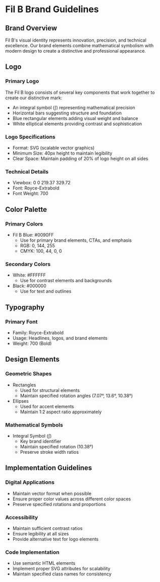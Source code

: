# Fil B Brand Guidelines

## Brand Overview

Fil B's visual identity represents innovation, precision, and technical excellence. Our brand elements combine mathematical symbolism with modern design to create a distinctive and professional appearance.

## Logo

### Primary Logo

The Fil B logo consists of several key components that work together to create our distinctive mark:

- An integral symbol (∫) representing mathematical precision
- Horizontal bars suggesting structure and foundation
- Blue rectangular elements adding visual weight and balance
- White elliptical elements providing contrast and sophistication

### Logo Specifications

- Format: SVG (scalable vector graphics)
- Minimum Size: 40px height to maintain legibility
- Clear Space: Maintain padding of 20% of logo height on all sides

### Technical Details

- Viewbox: 0 0 219.37 329.72
- Font: Royce-Extrabold
- Font Weight: 700

## Color Palette

### Primary Colors

- Fil B Blue: #0090FF
  - Use for primary brand elements, CTAs, and emphasis
  - RGB: 0, 144, 255
  - CMYK: 100, 44, 0, 0

### Secondary Colors

- White: #FFFFFF
  - Use for contrast elements and backgrounds
- Black: #000000
  - Use for text and outlines

## Typography

### Primary Font

- Family: Royce-Extrabold
- Usage: Headlines, logos, and brand elements
- Weight: 700 (Bold)

## Design Elements

### Geometric Shapes

- Rectangles
  - Used for structural elements
  - Maintain specified rotation angles (7.07°, 13.6°, 10.38°)
- Ellipses
  - Used for accent elements
  - Maintain 1:2 aspect ratio approximately

### Mathematical Symbols

- Integral Symbol (∫)
  - Key brand identifier
  - Maintain specified rotation (10.38°)
  - Preserve stroke width ratios

## Implementation Guidelines

### Digital Applications

- Maintain vector format when possible
- Ensure proper color values across different color spaces
- Preserve specified rotations and proportions

### Accessibility

- Maintain sufficient contrast ratios
- Ensure legibility at all sizes
- Provide alternative text for logo elements

### Code Implementation

- Use semantic HTML elements
- Implement proper SVG attributes for scalability
- Maintain specified class names for consistency
